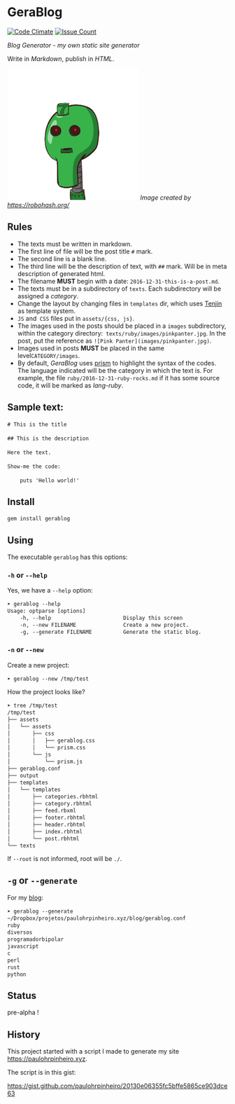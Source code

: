# GeraBlog

[![Code Climate](https://codeclimate.com/github/paulohrpinheiro/gerablog/badges/gpa.svg)](https://codeclimate.com/github/paulohrpinheiro/gerablog)
[![Issue Count](https://codeclimate.com/github/paulohrpinheiro/gerablog/badges/issue_count.svg)](https://codeclimate.com/github/paulohrpinheiro/gerablog)

*Blog Generator - my own static site generator*

Write in *Markdown*, publish in *HTML*.

![I'm GeraBlog](gerablog.png)
*Image created by https://robohash.org/*

## Rules

* The texts must be written in markdown.
* The first line of file will be the post title `#` mark.
* The second line is a blank line.
* The third line will be the description of text, with `##` mark. Will be in meta description of generated html.
* The filename **MUST** begin with a date: `2016-12-31-this-is-a-post.md`.
* The texts must be in a subdirectory of `texts`. Each subdirectory will be assigned a *category*.
* Change the layout by changing files in `templates` dir, which uses [Tenjin](http://www.kuwata-lab.com/tenjin/rbtenjin-users-guide.html) as template system.
* `JS` and` CSS` files put in `assets/{css, js}`.
* The images used in the posts should be placed in a `images` subdirectory, within the category directory:` texts/ruby/images/pinkpanter.jpg`. In the post, put the reference as `![Pink Panter](images/pinkpanter.jpg)`.
* Images used in posts **MUST** be placed in the same level`CATEGORY/images`.
* By default, *GeraBlog* uses [prism](http://prismjs.com/) to highlight the syntax of the codes. The language indicated will be the category in which the text is. For example, the file `ruby/2016-12-31-ruby-rocks.md` if it has some source code, it will be marked as *lang-ruby*.

## Sample text:

    # This is the title

    ## This is the description

    Here the text.

    Show-me the code:

        puts 'Hello world!'

## Install

    gem install gerablog

## Using

The executable `gerablog` has this options:

### `-h` or `--help`

Yes, we have a `--help` option:

    ➤ gerablog --help
    Usage: optparse [options]
        -h, --help                       Display this screen
        -n, --new FILENAME               Create a new project.
        -g, --generate FILENAME          Generate the static blog.

###  `-n` or `--new`

Create a new project:

    ➤ gerablog --new /tmp/test

How the project looks like?

    ➤ tree /tmp/test
    /tmp/test
    ├── assets
    │   └── assets
    │       ├── css
    │       │   ├── gerablog.css
    │       │   └── prism.css
    │       └── js
    │           └── prism.js
    ├── gerablog.conf
    ├── output
    ├── templates
    │   └── templates
    │       ├── categories.rbhtml
    │       ├── category.rbhtml
    │       ├── feed.rbxml
    │       ├── footer.rbhtml
    │       ├── header.rbhtml
    │       ├── index.rbhtml
    │       └── post.rbhtml
    └── texts

If `--root` is not informed, root will be `./`.

## `-g` or `--generate`

For my [blog](https://paulohrpinheiro.xyz):

    ➤ gerablog --generate ~/Dropbox/projetos/paulohrpinheiro.xyz/blog/gerablog.conf
    ruby
    diversos
    programadorbipolar
    javascript
    c
    perl
    rust
    python

## Status

pre-alpha !

## History

This project started with a script I made to generate my site https://paulohrpinheiro.xyz.

The script is in this gist:

https://gist.github.com/paulohrpinheiro/20130e06355fc5bffe5865ce903dce63

